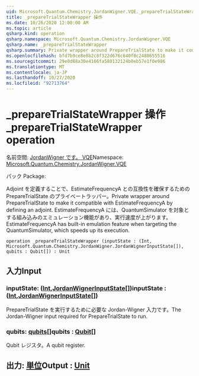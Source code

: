 ```yaml
---
uid: Microsoft.Quantum.Chemistry.JordanWigner.VQE._prepareTrialStateWrapper
title: _prepareTrialStateWrapper 操作
ms.date: 10/26/2020 12:00:00 AM
ms.topic: article
qsharp.kind: operation
qsharp.namespace: Microsoft.Quantum.Chemistry.JordanWigner.VQE
qsharp.name: _prepareTrialStateWrapper
qsharp.summary: Private wrapper around PrepareTrialState to make it compatible with EstimateFrequencyA by defining an adjoint. EstimateFrequencyA has built-in emulation feature when targeting the QuantumSimulator, which speeds up its execution.
ms.openlocfilehash: bfd7b9ce8e8b2c8f322d676c640f8c2488655516
ms.sourcegitcommit: 29e0d88a30e4166fa580132124b0eb57e1f0e986
ms.translationtype: MT
ms.contentlocale: ja-JP
ms.lasthandoff: 10/27/2020
ms.locfileid: "92713764"
---
```

# <a name="_preparetrialstatewrapper-operation"></a><span data-ttu-id="7594e-102">_prepareTrialStateWrapper 操作</span><span class="sxs-lookup"><span data-stu-id="7594e-102">_prepareTrialStateWrapper operation</span></span>

<span data-ttu-id="7594e-103">名前空間: [JordanWigner です。 VQE](xref:Microsoft.Quantum.Chemistry.JordanWigner.VQE)</span><span class="sxs-lookup"><span data-stu-id="7594e-103">Namespace: [Microsoft.Quantum.Chemistry.JordanWigner.VQE](xref:Microsoft.Quantum.Chemistry.JordanWigner.VQE)</span></span>

<span data-ttu-id="7594e-104">パック [](https://nuget.org/packages/)</span><span class="sxs-lookup"><span data-stu-id="7594e-104">Package: [](https://nuget.org/packages/)</span></span>


<span data-ttu-id="7594e-105">Adjoint を定義することで、EstimateFrequencyA との互換性を確保するための PrepareTrialState のプライベートラッパー。</span><span class="sxs-lookup"><span data-stu-id="7594e-105">Private wrapper around PrepareTrialState to make it compatible with EstimateFrequencyA by defining an adjoint.</span></span>
<span data-ttu-id="7594e-106">EstimateFrequencyA には、QuantumSimulator を対象とする組み込みのエミュレーション機能があり、実行速度が上がります。</span><span class="sxs-lookup"><span data-stu-id="7594e-106">EstimateFrequencyA has built-in emulation feature when targeting the QuantumSimulator, which speeds up its execution.</span></span>

```qsharp
operation _prepareTrialStateWrapper (inputState : (Int, Microsoft.Quantum.Chemistry.JordanWigner.JordanWignerInputState[]), qubits : Qubit[]) : Unit
```


## <a name="input"></a><span data-ttu-id="7594e-107">入力</span><span class="sxs-lookup"><span data-stu-id="7594e-107">Input</span></span>

### <a name="inputstate--intjordanwignerinputstate"></a><span data-ttu-id="7594e-108">inputState: ([Int](xref:microsoft.quantum.lang-ref.int),[JordanWignerInputState](xref:Microsoft.Quantum.Chemistry.JordanWigner.JordanWignerInputState)[])</span><span class="sxs-lookup"><span data-stu-id="7594e-108">inputState : ([Int](xref:microsoft.quantum.lang-ref.int),[JordanWignerInputState](xref:Microsoft.Quantum.Chemistry.JordanWigner.JordanWignerInputState)[])</span></span>

<span data-ttu-id="7594e-109">PrepareTrialState を実行するために必要な Jordan-Wigner 入力です。</span><span class="sxs-lookup"><span data-stu-id="7594e-109">The Jordan-Wigner input required for PrepareTrialState to run.</span></span>


### <a name="qubits--qubit"></a><span data-ttu-id="7594e-110">qubits: [qubits](xref:microsoft.quantum.lang-ref.qubit)[]</span><span class="sxs-lookup"><span data-stu-id="7594e-110">qubits : [Qubit](xref:microsoft.quantum.lang-ref.qubit)[]</span></span>

<span data-ttu-id="7594e-111">Qubit レジスタ。</span><span class="sxs-lookup"><span data-stu-id="7594e-111">A qubit register.</span></span>



## <a name="output--unit"></a><span data-ttu-id="7594e-112">出力: [単位](xref:microsoft.quantum.lang-ref.unit)</span><span class="sxs-lookup"><span data-stu-id="7594e-112">Output : [Unit](xref:microsoft.quantum.lang-ref.unit)</span></span>

